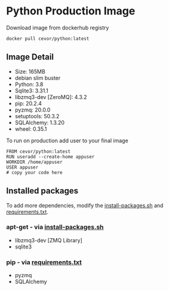 # Python Production Image

Download image from dockerhub registry
```
docker pull cevor/python:latest
```
## Image Detail
- Size: 165MB
- debian slim buster
- Python: 3.8
- Sqlite3: 3.31.1
- libzmq3-dev [ZeroMQ]: 4.3.2
- pip: 20.2.4
- pyzmq: 20.0.0
- setuptools: 50.3.2
- SQLAlchemy: 1.3.20
- wheel: 0.35.1

To run on production add user to your final image

```
FROM cevor/python:latest
RUN useradd --create-home appuser
WORKDIR /home/appuser
USER appuser
# copy your code here
```

## Installed packages
To add more dependencies, modify the [install-packages.sh](install-packages.sh) and [requirements.txt](requirements.txt).


### apt-get - via [install-packages.sh](install-packages.sh)
- libzmq3-dev [ZMQ Library]
- sqlite3

### pip - via [requirements.txt](requirements.txt)
- pyzmq 
- SQLAlchemy
